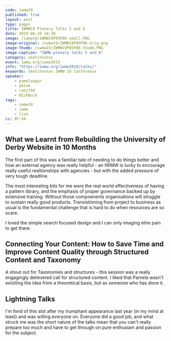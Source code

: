 ```yaml
---
code: iwmw19
published: true
layout: post
type: pages
title: IWMW19 Plenary Talks 5 and 6
date: 2019-06-26 16:30
image: /iwmw19/IWMW19P05P06-small.PNG
image-original: /iwmw19/IWMW19P05P06-orig.png
image-thumb: /iwmw19/IWMW19P05P06-thumb.PNG
image-caption: "IWMW plenary talks 5 and 6"
category: sketchnotes
event: iwmw.org/iwmw2019
info: "https://iwmw.org/iwmw2019/talks/"
keywords: Sketchnotes IWMW 19 Conference
speaker:
    - pamelaagar
    - pb1uk
    - robjf88
    - NickBuck
tags:
    - iwmw19
    - iwmw
    - live
cc: BY-SA
---
```

## What we Learnt from Rebuilding the University of Derby Website in 10 Months

The first part of this was a familiar tale of needing to do things better and how an external agency was really helpful - an IWMW is lucky to encourage really useful realtionships with agencies - but with the added pressure of very tough deadline.

The most interesting bits for me were the real world effectiveness of having a pattern library, and the emphasis of proper governance backed up by extensive training. Without those compoenents organisations will struggle to sustain really good products. Transistioning from project to business as usual is the fundamental challenge that is hard to do when resources are so scare.

I loved the simple search focused design and I can only imaging ethe pain to get there.

## Connecting Your Content: How to Save Time and Improve Content Quality through Structured Content and Taxonomy

A shout out for Taxonomies and structures - this session was a really engagingly delievered call for structured content. I liked that Pamela wasn't extolling the idea from a theoretical basis, but as someone who has done it.

## Lightning Talks

I'm fond of this slot after my trumphant appearance last year (in my mind at least) and was willing everyone on. Everyone did a good job, and what struck me was the short nature of the talks mean that you can't really prepare too much and have to get through on pure enthusiam and passion for the subject. 
